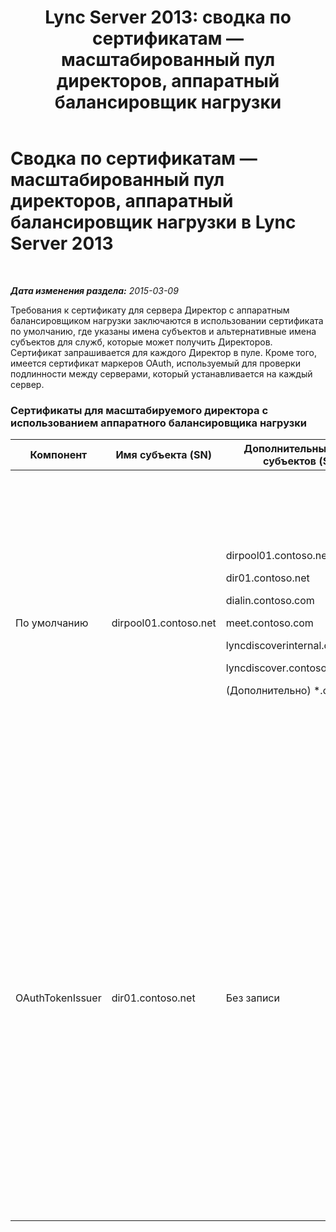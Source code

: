 ﻿---
title: 'Lync Server 2013: сводка по сертификатам — масштабированный пул директоров, аппаратный балансировщик нагрузки'
TOCTitle: Сводка по сертификатам — масштабированный пул директоров, аппаратный балансировщик нагрузки
ms:assetid: 45940add-8027-418d-b79a-9033b494762f
ms:mtpsurl: https://technet.microsoft.com/ru-ru/library/JJ204846(v=OCS.15)
ms:contentKeyID: 49309632
ms.date: 05/19/2016
mtps_version: v=OCS.15
ms.translationtype: HT
---

# Сводка по сертификатам — масштабированный пул директоров, аппаратный балансировщик нагрузки в Lync Server 2013

 

_**Дата изменения раздела:** 2015-03-09_

Требования к сертификату для сервера Директор с аппаратным балансировщиком нагрузки заключаются в использовании сертификата по умолчанию, где указаны имена субъектов и альтернативные имена субъектов для служб, которые может получить Директоров. Сертификат запрашивается для каждого Директор в пуле. Кроме того, имеется сертификат маркеров OAuth, используемый для проверки подлинности между серверами, который устанавливается на каждый сервер.

### Сертификаты для масштабируемого директора с использованием аппаратного балансировщика нагрузки

<table>
<colgroup>
<col style="width: 25%" />
<col style="width: 25%" />
<col style="width: 25%" />
<col style="width: 25%" />
</colgroup>
<thead>
<tr class="header">
<th>Компонент</th>
<th>Имя субъекта (SN)</th>
<th>Дополнительные имена субъектов (SAN)</th>
<th>Комментарии</th>
</tr>
</thead>
<tbody>
<tr class="odd">
<td><p>По умолчанию</p></td>
<td><p>dirpool01.contoso.net</p></td>
<td><p>dirpool01.contoso.net</p>
<p>dir01.contoso.net</p>
<p>dialin.contoso.com</p>
<p>meet.contoso.com</p>
<p>lyncdiscoverinternal.contoso.com</p>
<p>lyncdiscover.contoso.com</p>
<p>(Дополнительно) *.contoso.com</p></td>
<td><p>Сертификаты Директор могут быть запрошены как во внутреннем центре сертификации, так и во внешнем центре сертификации.</p>
<p>Директор отвечает на запросы обратного прокси-сервера в сети периметра или сервер.</p>
<p>Или групповая запись для простых URL-адресов</p></td>
</tr>
<tr class="even">
<td><p>OAuthTokenIssuer</p></td>
<td><p>dir01.contoso.net</p></td>
<td><p>Без записи</p></td>
<td><div>

> [!IMPORTANT]
> Обратите внимание, что минимальная длина ключа равна 1024, однако может возникнуть предупреждение, что рекомендуемая минимальная длина равна 2048 битам.

</div>
<p>Сертификат OAuthTokenIssuer является сертификатом, который служит исключительно для проверки подлинности серверов в крупных средах. Его можно запросить у внутреннего или внешнего центра сертификации. Сертификат является обязательным.</p></td>
</tr>
</tbody>
</table>

